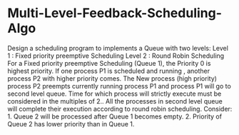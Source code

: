 # Multi-Level-Feedback-Scheduling-Algo
Design a scheduling program to implements a Queue with two levels: Level 1 : Fixed priority preemptive Scheduling Level 2 : Round Robin Scheduling For a Fixed priority preemptive Scheduling (Queue 1), the Priority 0 is highest priority. If one process P1 is scheduled and running , another process P2 with higher priority comes. The New process (high priority) process P2 preempts currently running process P1 and process P1 will go to second level queue. Time for which process will strictly execute must be considered in the multiples of 2.. All the processes in second level queue will complete their execution according to round robin scheduling. Consider: 1. Queue 2 will be processed after Queue 1 becomes empty. 2. Priority of Queue 2 has lower priority than in Queue 1.

